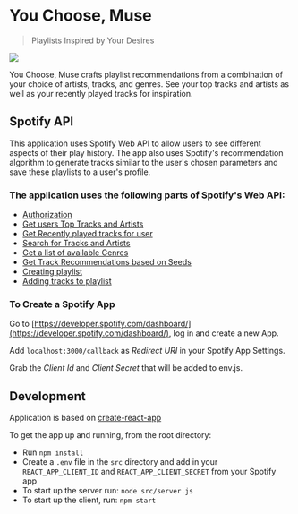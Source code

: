 # You Choose, Muse

> Playlists Inspired by Your Desires

![](src/images/logo-with-text-big.png)

You Choose, Muse crafts playlist recommendations from a combination of your choice of artists, tracks, and genres. See your top tracks and artists as well as your recently played tracks for inspiration.


## Spotify API

This application uses Spotify Web API to allow users to see different aspects of their play history. The app also uses Spotify's recommendation algorithm to generate tracks similar to the user's chosen parameters and save these playlists to a user's profile.

### The application uses the following parts of Spotify's Web API:

- [Authorization](https://developer.spotify.com/documentation/general/guides/authorization-guide/)
- [Get users Top Tracks and Artists](https://developer.spotify.com/documentation/web-api/reference/personalization/get-users-top-artists-and-tracks/)
- [Get Recently played tracks for user](https://developer.spotify.com/documentation/web-api/reference/player/get-recently-played/)
- [Search for Tracks and Artists](https://developer.spotify.com/documentation/web-api/reference/search/search/)
- [Get a list of available Genres](https://developer.spotify.com/console/get-available-genre-seeds/)
- [Get Track Recommendations based on Seeds](https://developer.spotify.com/documentation/web-api/reference/browse/get-recommendations/)
- [Creating playlist](https://developer.spotify.com/documentation/web-api/reference/playlists/create-playlist/)
- [Adding tracks to playlist](https://developer.spotify.com/documentation/web-api/reference/playlists/add-tracks-to-playlist/)

### To Create a Spotify App

Go to [https://developer.spotify.com/dashboard/](https://developer.spotify.com/dashboard/), log in and create a new App.

Add `localhost:3000/callback` as _Redirect URI_ in your Spotify App Settings.

Grab the _Client Id_ and _Client Secret_ that will be added to env.js.

## Development

Application is based on [create-react-app](https://github.com/facebook/create-react-app)

To get the app up and running, from the root directory: 

- Run `npm install`
- Create a `.env` file in the `src` directory and add in your `REACT_APP_CLIENT_ID` and `REACT_APP_CLIENT_SECRET` from your Spotify app
- To start up the server run: `node src/server.js`
- To start up the client, run: `npm start`
